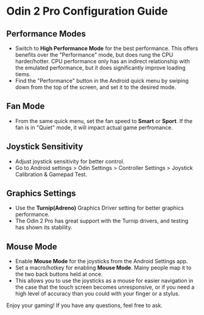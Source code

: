 # Odin 2 Pro Configuration Guide

## Performance Modes
- Switch to **High Performance Mode** for the best performance. This offers benefits over the "Performance" mode, but does rung the CPU harder/hotter. CPU performance only has an indirect relationship with the emulated performance, but it does significantly improve loading tiems.
- Find the "Performance" button in the Android quick menu by swiping down from the top of the screen, and set it to the desired mode.

## Fan Mode
- From the same quick menu, set the fan speed to **Smart** or **Sport**. If the fan is in "Quiet" mode, it will impact actual game perfromance.

## Joystick Sensitivity
- Adjust joystick sensitivity for better control.
- Go to Android settings > Odin Settings > Controller Settings > Joystick Calibration & Gamepad Test.

## Graphics Settings
- Use the **Turnip(Adreno)** Graphics Driver setting for better graphics performance.
- The Odin 2 Pro has great support with the Turnip drivers, and testing has shown its stability.

## Mouse Mode
- Enable **Mouse Mode** for the joysticks from the Android Settings app.
- Set a macro/hotkey for enabling **Mouse Mode**. Mainy people map it to the two back buttons held at once.
- This allows you to use the joysticks as a mouse for easier navigation in the case that the touch screen becomes unresponsive, or if you need a high level of accuracy than you could with your finger or a stylus.

Enjoy your gaming! If you have any questions, feel free to ask.
